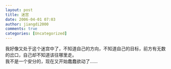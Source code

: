 ```yaml
---
layout: post
title: 迷宫
date: 2006-04-01 07:03
author: jiangdi2000
comments: true
categories: [Uncategorized]
---
```

<div id="msgcns!C840C88DA912213B!697" class="bvMsg">我好像又处于这个迷宫中了，不知道自己的方向，不知道自己的目标，前方有无数的岔口，自己却不知道该往哪里走。<br />我不是一个安分的，现在又开始蠢蠢欲动了……<br /></div>

